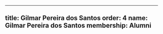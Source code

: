 ---
  title: Gilmar Pereira dos Santos
  order: 4
  name: Gilmar Pereira dos Santos
  membership: Alumni
  ---
  